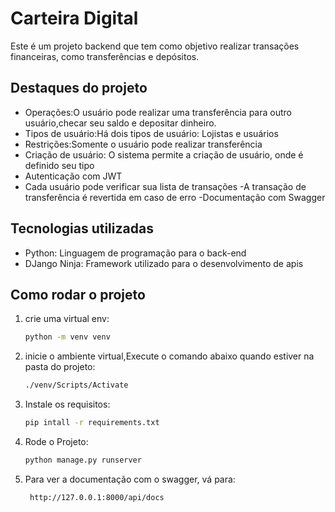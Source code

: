 # Carteira Digital

Este é um projeto backend que tem como objetivo realizar transações financeiras,
como transferências e depósitos.

## Destaques do projeto

- Operações:O usuário pode realizar uma transferência para outro usuário,checar seu saldo e depositar dinheiro.
- Tipos de usuário:Há dois tipos de usuário: Lojistas e usuários
- Restrições:Somente o usuário pode realizar transferência
- Criação de usuário: O sistema permite a criação de usuário, onde é definido seu tipo
- Autenticação com JWT
- Cada usuário pode verificar sua lista de transações
-A transação de transferência é revertida em caso de erro
-Documentação com Swagger

## Tecnologias utilizadas

- Python: Linguagem de programação para o back-end
- DJango Ninja: Framework utilizado para o desenvolvimento de apis

## Como rodar o projeto

1. crie uma virtual env:
   ```sh
   python -m venv venv
   ```
2. inicie o ambiente virtual,Execute o comando abaixo quando estiver na pasta do projeto:

   ```sh
   ./venv/Scripts/Activate
   ```

3. Instale os requisitos:

   ```sh
   pip intall -r requirements.txt
   ```

4. Rode o Projeto:

   ```sh
   python manage.py runserver
   ```

5. Para ver a documentação com o swagger, vá para:
   ```sh
    http://127.0.0.1:8000/api/docs
   ```

